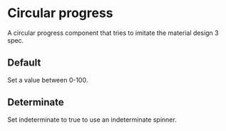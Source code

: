 <script setup>
import IndeterminateProgress from "../../examples/KonProgressCircular/IndeterminateProgress.vue";
import WithValue from "../../examples/KonProgressCircular/WithValue.vue";
</script>

# Circular progress

A circular progress component that tries to imitate the material design 3 spec.

## Default

Set a value between 0-100.

<DocExample>
<WithValue />
<template #code>

<<< @/../examples/KonProgressCircular/WithValue.vue

</template>
</DocExample>

## Determinate

Set indeterminate to true to use an indeterminate spinner.

<DocExample>
<IndeterminateProgress />
<template #code>

<<< @/../examples/KonProgressCircular/IndeterminateProgress.vue

</template>
</DocExample>